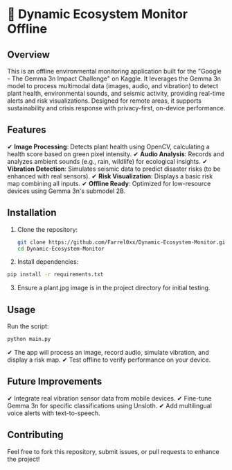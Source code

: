 # 🚀 Dynamic Ecosystem Monitor Offline

## Overview
This is an offline environmental monitoring application built for the "Google - The Gemma 3n Impact Challenge" on Kaggle. It leverages the Gemma 3n model to process multimodal data (images, audio, and vibration) to detect plant health, environmental sounds, and seismic activity, providing real-time alerts and risk visualizations. Designed for remote areas, it supports sustainability and crisis response with privacy-first, on-device performance.

## Features
✔ **Image Processing**: Detects plant health using OpenCV, calculating a health score based on green pixel intensity.
✔ **Audio Analysis**: Records and analyzes ambient sounds (e.g., rain, wildlife) for ecological insights.
✔ **Vibration Detection**: Simulates seismic data to predict disaster risks (to be enhanced with real sensors).
✔ **Risk Visualization**: Displays a basic risk map combining all inputs.
✔ **Offline Ready**: Optimized for low-resource devices using Gemma 3n's submodel 2B.

## Installation
1. Clone the repository:
   ```bash
   git clone https://github.com/Farrel0xx/Dynamic-Ecosystem-Monitor.git
   cd Dynamic-Ecosystem-Monitor
   ```

2. Install dependencies:
```bash
pip install -r requirements.txt
```

3. Ensure a plant.jpg image is in the project directory for initial testing.

## Usage
Run the script:
```bash
python main.py
```
✔ The app will process an image, record audio, simulate vibration, and display a risk map.
✔ Test offline to verify performance on your device.

## Future Improvements
✔ Integrate real vibration sensor data from mobile devices.
✔ Fine-tune Gemma 3n for specific classifications using Unsloth.
✔ Add multilingual voice alerts with text-to-speech.

## Contributing
Feel free to fork this repository, submit issues, or pull requests to enhance the project!
